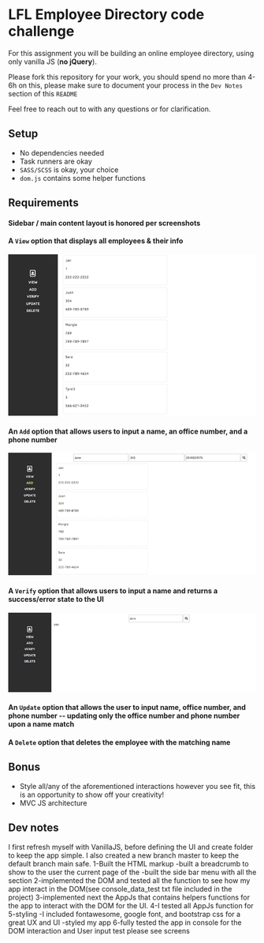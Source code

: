# LFL Employee Directory code challenge

For this assignment you will be building an online employee directory, using only vanilla JS (**no jQuery**).

Please fork this repository for your work, you should spend no more than 4-6h on this, please make sure to document your process in the `Dev Notes` section of this `README`

Feel free to reach out to with any questions or for clarification.

## Setup
- No dependencies needed
- Task runners are okay
- `SASS/SCSS` is okay, your choice
- `dom.js` contains some helper functions

## Requirements
#### Sidebar / main content layout is honored per screenshots

#### A `View` option that displays all employees & their info

![view](images/print.png)

#### An `Add` option that allows users to input a name, an office number, and a phone number

![add](images/add.png)

#### A `Verify` option that allows users to input a name and returns a success/error state to the UI

![verify](images/verify.png)

#### An `Update` option that allows the user to input name, office number, and phone number -- updating only the office number and phone number upon a name match

#### A `Delete` option that deletes the employee with the matching name

## Bonus
- Style all/any of the aforementioned interactions however you see fit, this is an opportunity to show off your creativity!
- MVC JS architecture

## Dev notes
I first refresh myself with VanillaJS, before defining the UI and create folder to keep the app simple. 
I also created a new branch master to keep the default branch main safe.
1-Built the HTML markup
 -built a breadcrumb to show to the user the current page of the
 -built the side bar menu with all the section
2-implemented the DOM and tested all the function to see how my app interact in the DOM(see console_data_test txt file included in the project)
3-implemented next the AppJs that contains helpers functions for the app to interact with the  DOM for the UI.
4-I tested all AppJs function for 
5-styling
-I included fontawesome, google font, and bootstrap css for a great UX and UI
-styled my app
6-fully tested the app in console for the DOM interaction and User input test
please see screens
